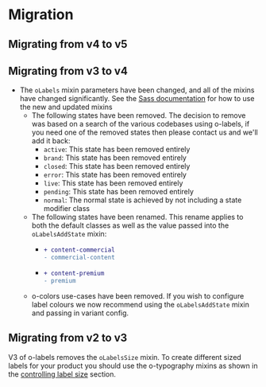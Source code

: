 
# Migration

## Migrating from v4 to v5



## Migrating from v3 to v4

- The `oLabels` mixin parameters have been changed, and all of the  mixins have changed significantly. See the [Sass documentation](README.md#sass) for how to use the new and updated mixins
  - The following states have been removed. The decision to remove was based on a search of the various codebases using o-labels, if you need one of the removed states then please contact us and we'll add it back:
    - `active`: This state has been removed entirely
    - `brand`: This state has been removed entirely
    - `closed`: This state has been removed entirely
    - `error`: This state has been removed entirely
    - `live`: This state has been removed entirely
    - `pending`: This state has been removed entirely
    - `normal`: The normal state is achieved by not including a state modifier class
  - The following states have been renamed. This rename applies to both the default classes as well as the value passed into the `oLabelsAddState` mixin:
    - ```diff
      + content-commercial
      - commercial-content
      ```
    - ```diff
      + content-premium
      - premium
      ```
  - o-colors use-cases have been removed. If you wish to configure label colours we now recommend using the `oLabelsAddState` mixin and passing in variant config.

## Migrating from v2 to v3

V3 of o-labels removes the `oLabelsSize` mixin. To create different sized labels for your product you should use the o-typography mixins as shown in the [controlling label size](README.md#controlling-label-size) section.
